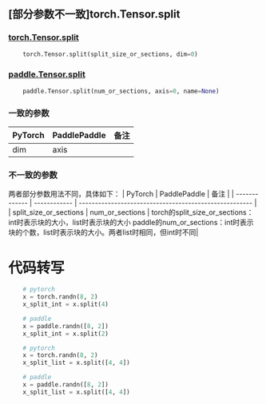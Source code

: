 ## [部分参数不一致]torch.Tensor.split

### [torch.Tensor.split](https://pytorch.org/docs/1.13/generated/torch.Tensor.split.html)

```python
    torch.Tensor.split(split_size_or_sections, dim=0)
```

### [paddle.Tensor.split](https://www.paddlepaddle.org.cn/documentation/docs/zh/api/paddle/Tensor_cn.html#split-num-or-sections-axis-0-name-none)

```python
    paddle.Tensor.split(num_or_sections, axis=0, name=None)
```

### 一致的参数
| PyTorch       | PaddlePaddle | 备注                                                   |
| ------------- | ------------ | ------------------------------------------------------ |
| dim | axis |  |

### 不一致的参数
两者部分参数用法不同，具体如下：
| PyTorch       | PaddlePaddle | 备注                                                   |
| ------------- | ------------ | ------------------------------------------------------ |
| split_size_or_sections | num_or_sections | torch的split_size_or_sections：int时表示块的大小，list时表示块的大小 paddle的num_or_sections：int时表示块的个数，list时表示块的大小。两者list时相同，但int时不同|

# 代码转写
```python
    # pytorch
    x = torch.randn(8, 2)
    x_split_int = x.split(4)

    # paddle
    x = paddle.randn([8, 2])
    x_split_int = x.split(2)
```

```python
    # pytorch
    x = torch.randn(8, 2)
    x_split_list = x.split([4, 4])

    # paddle
    x = paddle.randn([8, 2])
    x_split_list = x.split([4, 4])
```